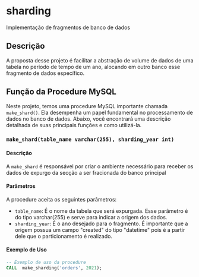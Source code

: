 # sharding
Implementação de fragmentos de banco de dados

## Descrição

A proposta desse projeto é facilitar a abstração de volume de dados de uma tabela no período de tempo de um ano, alocando em outro banco esse fragmento de dados específico.

## Função da Procedure MySQL

Neste projeto, temos uma procedure MySQL importante chamada `make_shard()`. Ela desempenha um papel fundamental no processamento de dados no banco de dados. Abaixo, você encontrará uma descrição detalhada de suas principais funções e como utilizá-la.

### `make_shard(table_name varchar(255), sharding_year int)`

#### Descrição

A `make_shard` é responsável por criar o ambiente necessário para receber os dados de expurgo da secção a ser fracionada do banco principal

#### Parâmetros

A procedure aceita os seguintes parâmetros:

- `table_name`: É o nome da tabela que será expurgada. Esse parâmetro é do tipo varchar(255) e serve para indicar a origem dos dados.
- `sharding_year`: É o ano desejado para o fragmento. É importante que a origem possua um campo "created" do tipo "datetime" pois é a partir dele que o particionamento é realizado.

#### Exemplo de Uso

```sql
-- Exemplo de uso da procedure
CALL  make_sharding('orders', 2021);
